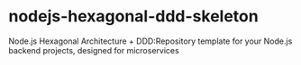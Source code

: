 # nodejs-hexagonal-ddd-skeleton
Node.js Hexagonal Architecture + DDD:Repository template for your Node.js backend projects, designed for microservices
